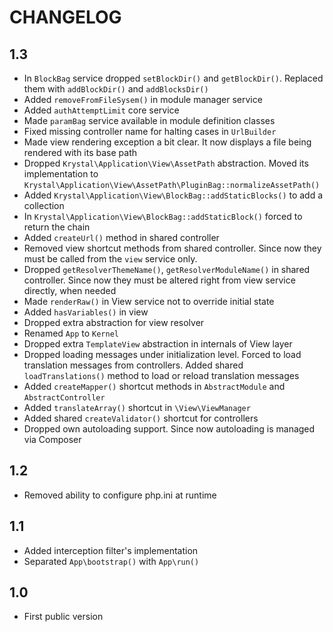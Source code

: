 CHANGELOG
=========

1.3
---

 * In `BlockBag` service dropped `setBlockDir()` and `getBlockDir()`. Replaced them with `addBlockDir()` and `addBlocksDir()`
 * Added `removeFromFileSysem()` in module manager service
 * Added `authAttemptLimit` core service
 * Made `paramBag` service available in module definition classes
 * Fixed missing controller name for halting cases in `UrlBuilder`
 * Made view rendering exception a bit clear. It now displays a file being rendered with its base path
 * Dropped `Krystal\Application\View\AssetPath` abstraction. Moved its implementation to `Krystal\Application\View\AssetPath\PluginBag::normalizeAssetPath()`
 * Added `Krystal\Application\View\BlockBag::addStaticBlocks()` to add a collection
 * In `Krystal\Application\View\BlockBag::addStaticBlock()` forced to return the chain
 * Added `createUrl()` method in shared controller
 * Removed view shortcut methods from shared controller. Since now they must be called from the `view` service only.
 * Dropped `getResolverThemeName()`, `getResolverModuleName()` in shared controller. 
   Since now they must be altered right from view service directly, when needed
 * Made `renderRaw()` in View service not to override initial state
 * Added `hasVariables()` in view
 * Dropped extra abstraction for view resolver
 * Renamed `App` to `Kernel`
 * Dropped extra `TemplateView` abstraction in internals of View layer
 * Dropped loading messages under initialization level. Forced to load translation messages from controllers.
   Added shared `loadTranslations()` method to load or reload translation messages
 * Added `createMapper()` shortcut methods in `AbstractModule` and `AbstractController`
 * Added `translateArray()` shortcut in `\View\ViewManager`
 * Added shared `createValidator()` shortcut for controllers
 * Dropped own autoloading support. Since now autoloading is managed via Composer

1.2
---

 * Removed ability to configure php.ini at runtime 

1.1
---

 * Added interception filter's implementation
 * Separated `App\bootstrap()` with `App\run()`

1.0
---

 * First public version